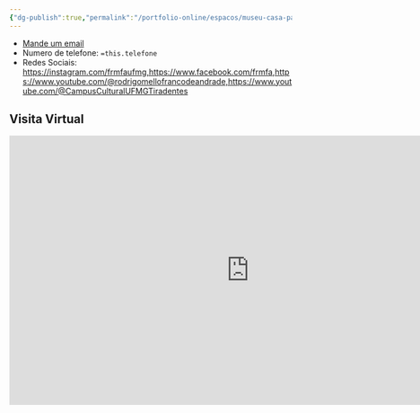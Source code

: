 ```yaml
---
{"dg-publish":true,"permalink":"/portfolio-online/espacos/museu-casa-padre-toledo/","tags":["💼/📍"],"created":"2024-02-05T11:59:48.588-03:00","updated":"2024-02-05T17:53:41.754-03:00"}
---
```



- [Mande um email](mailto:`=this.email`)
- Numero de telefone: `=this.telefone`
- Redes Sociais:
	 https://instagram.com/frmfaufmg,https://www.facebook.com/frmfa,https://www.youtube.com/@rodrigomellofrancodeandrade,https://www.youtube.com/@CampusCulturalUFMGTiradentes

## Visita Virtual

<iframe src="https://my.matterport.com/show/?m=aLajJVVoDkz" width="853" height="480" frameborder="0" allowfullscreen="allowfullscreen"></iframe>


